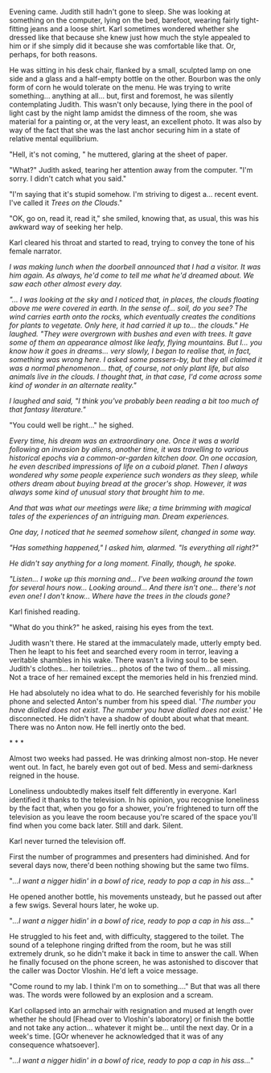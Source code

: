 
Evening came. Judith still hadn't gone to sleep. She was looking at something on the computer, lying on the bed, barefoot, wearing fairly tight-fitting jeans and a loose shirt. Karl sometimes wondered whether she dressed like that because she knew just how much the style appealed to him or if she simply did it because she was comfortable like that. Or, perhaps, for both reasons.

He was sitting in his desk chair, flanked by a small, sculpted lamp on one side and a glass and a half-empty bottle on the other. Bourbon was the only form of corn he would tolerate on the menu. He was trying to write something... anything at all... but, first and foremost, he was silently contemplating Judith. This wasn't only because, lying there in the pool of light cast by the night lamp amidst the dimness of the room, she was material for a painting or, at the very least, an excellent photo. It was also by way of the fact that she was the last anchor securing him in a state of relative mental equilibrium.

"Hell, it's not coming, " he muttered, glaring at the sheet of paper.

"What?" Judith asked, tearing her attention away from the computer. "I'm sorry. I didn't catch what you said." 

"I'm saying that it's stupid somehow. I'm striving to digest a... recent event. I've called it *Trees on the Clouds*."

"OK, go on, read it, read it," she smiled, knowing that, as usual, this was his awkward way of seeking her help.

Karl cleared his throat and started to read, trying to convey the tone of his female narrator.

*I was making lunch when the doorbell announced that I had a visitor. It was him again. As always, he'd come to tell me what he'd dreamed about. We saw each other almost every day.*

*"... I was looking at the sky and I noticed that, in places, the clouds floating above me were covered in earth. In the sense of... soil, do you see? The wind carries earth onto the rocks, which eventually creates the conditions for plants to vegetate. Only here, it had carried it up to... the clouds." He laughed. "They were overgrown with bushes and even with trees. It gave some of them an appearance almost like leafy, flying mountains. But I... you know how it goes in dreams... very slowly, I began to realise that, in fact, something was wrong here. I asked some passers-by, but they all claimed it was a normal phenomenon... that, of course, not only plant life, but also animals live in the clouds. I thought that, in that case, I'd come across some kind of wonder in an alternate reality."*

*I laughed and said, "I think you've probably been reading a bit too much of that fantasy literature."*

"You could well be right..." he sighed.

*Every time, his dream was an extraordinary one. Once it was a world following an invasion by aliens, another time, it was travelling to various historical epochs via a common-or-garden kitchen door. On one occasion, he even described impressions of life on a cuboid planet. Then I always wondered why some people experience such wonders as they sleep, while others dream about buying bread at the grocer's shop. However, it was always some kind of unusual story that brought him to me.*

*And that was what our meetings were like; a time brimming with magical tales of the experiences of an intriguing man. Dream experiences.*

*One day, I noticed that he seemed somehow silent, changed in some way.*

*"Has something happened," I asked him, alarmed. "Is everything all right?"*

*He didn't say anything for a long moment. Finally, though, he spoke.*

*"Listen... I woke up this morning and... I've been walking around the town for several hours now... Looking around... And there isn't one... there's not even one\! I don't know... Where have the trees in the clouds gone?*

Karl finished reading.

"What do you think?" he asked, raising his eyes from the text.

Judith wasn't there. He stared at the immaculately made, utterly empty bed. Then he leapt to his feet and searched every room in terror, leaving a veritable shambles in his wake. There wasn't a living soul to be seen. Judith's clothes... her toiletries... photos of the two of them... all missing. Not a trace of her remained except the memories held in his frenzied mind.

He had absolutely no idea what to do. He searched feverishly for his mobile phone and selected Anton's number from his speed dial. '*The number you have dialled does not exist*. *The number you have dialled does not exist.*' He disconnected. He didn't have a shadow of doubt about what that meant. There was no Anton now. He fell inertly onto the bed.

\* \* \*

Almost two weeks had passed. He was drinking almost non-stop. He never went out. In fact, he barely even got out of bed. Mess and semi-darkness reigned in the house.

Loneliness undoubtedly makes itself felt differently in everyone. Karl identified it thanks to the television. In his opinion, you recognise loneliness by the fact that, when you go for a shower, you're frightened to turn off the television as you leave the room because you're scared of the space you'll find when you come back later. Still and dark. Silent.

Karl never turned the television off.

First the number of programmes and presenters had diminished. And for several days now, there'd been nothing showing but the same two films.

"*...I want a nigger hidin' in a bowl of rice, ready to pop a cap in his ass...*" 

He opened another bottle, his movements unsteady, but he passed out after a few swigs. Several hours later, he woke up.

"*...I want a nigger hidin' in a bowl of rice, ready to pop a cap in his ass...*"

He struggled to his feet and, with difficulty, staggered to the toilet. The sound of a telephone ringing drifted from the room, but he was still extremely drunk, so he didn't make it back in time to answer the call. When he finally focused on the phone screen, he was astonished to discover that the caller was Doctor Vloshin. He'd left a voice message.

"Come round to my lab. I think I'm on to something...." But that was all there was. The words were followed by an explosion and a scream.

Karl collapsed into an armchair with resignation and mused at length over whether he should \[Fhead over to Vloshin's laboratory\] or finish the bottle and not take any action... whatever it might be... until the next day. Or in a week's time. \[GOr whenever he acknowledged that it was of any consequence whatsoever\]. 

"*...I want a nigger hidin' in a bowl of rice, ready to pop a cap in his ass...*"

